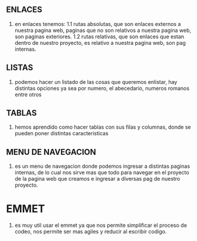 ## ENLACES
1. en enlaces tenemos:
    1.1 rutas absolutas, que son enlaces externos a nuestra pagina web, paginas que no son relativos a nuestra pagina web, son paginas exteriores.
    1.2 rutas relativas, que son enlaces que estan dentro de nuestro proyecto, es relativo a nuestra pagina web, son pag internas.

## LISTAS
1. podemos hacer un listado de las cosas que queremos enlistar, hay distintas opciones ya sea por numero, el abecedario, numeros romanos entre otros

## TABLAS
1. hemos aprendido como hacer tablas con sus filas y columnas, donde se pueden poner distintas caracteristicas

## MENU DE NAVEGACION
1. es un menu de navegacion donde podemos ingresar a distintas paginas internas, de lo cual nos sirve mas que todo para navegar en el proyecto de la pagina web que creamos e ingresar a diversas pag de nuestro proyecto.

# EMMET
1. es muy util usar el emmet ya que nos permite simplificar el proceso de codeo, nos permite ser mas agiles y reducir al escribir codigo.
